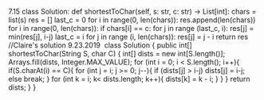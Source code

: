7.15
class Solution:
def shortestToChar(self, s: str, c: str) -> List[int]:
chars = list(s)
res = []
last_c = 0
for i in range(0, len(chars)):
res.append(len(chars))
for i in range(0, len(chars)):
if chars[i] == c:
for j in range (last_c, i):
res[j] = min(res[j], i-j)
last_c = i
for j in range (i, len(chars)):
res[j] = j - i
return res
//Claire's solution 9.23.2019
​
class Solution {
public int[] shortestToChar(String S, char C) {
int[] dists = new int[S.length()];
Arrays.fill(dists, Integer.MAX_VALUE);
for (int i = 0; i < S.length(); i++){
if(S.charAt(i) == C){
for (int j = i; j >= 0; j--){
if (dists[j] > i-j)
dists[j] = i-j;
else
break;
}
for (int k = i; k< dists.length; k++){
dists[k] = k - i;
}
}
}
return dists;
}
}